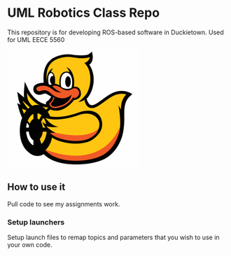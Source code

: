 # UML Robotics Class Repo

This repository is for developing ROS-based 
software in Duckietown. Used for UML EECE 5560

![duckie image](/duckie2-300x270.png)

## How to use it

Pull code to see my assignments work.

### Setup launchers

Setup launch files to remap topics and parameters 
that you wish to use in your own code.

